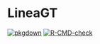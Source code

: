 
# LineaGT

<!-- badges: start -->

[![pkgdown](https://github.com/caravagnalab/LineaGT/workflows/pkgdown/badge.svg)](https://github.com/caravagnalab/LineaGT/actions)
[![R-CMD-check](https://github.com/caravagnalab/LineaGT/workflows/R-CMD-check/badge.svg)](https://github.com/caravagnalab/LineaGT/actions)

<!-- badges: end -->
